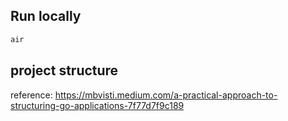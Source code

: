 ## Run locally

```bash
air
```

## project structure

reference: https://mbvisti.medium.com/a-practical-approach-to-structuring-go-applications-7f77d7f9c189
